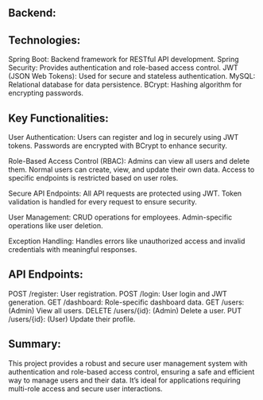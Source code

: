 ## Backend:

## Technologies:

Spring Boot: Backend framework for RESTful API development.
Spring Security: Provides authentication and role-based access control.
JWT (JSON Web Tokens): Used for secure and stateless authentication.
MySQL: Relational database for data persistence.
BCrypt: Hashing algorithm for encrypting passwords.

## Key Functionalities:

User Authentication:
Users can register and log in securely using JWT tokens.
Passwords are encrypted with BCrypt to enhance security.

Role-Based Access Control (RBAC):
Admins can view all users and delete them.
Normal users can create, view, and update their own data.
Access to specific endpoints is restricted based on user roles.

Secure API Endpoints:
All API requests are protected using JWT.
Token validation is handled for every request to ensure security.

User Management:
CRUD operations for employees.
Admin-specific operations like user deletion.

Exception Handling:
Handles errors like unauthorized access and invalid credentials with meaningful responses.

## API Endpoints:

POST /register: User registration.
POST /login: User login and JWT generation.
GET /dashboard: Role-specific dashboard data.
GET /users: (Admin) View all users.
DELETE /users/{id}: (Admin) Delete a user.
PUT /users/{id}: (User) Update their profile.

## Summary:
This project provides a robust and secure user management system with authentication and role-based access control, ensuring a safe and efficient way to manage users and their data. It’s ideal for applications requiring multi-role access and secure user interactions.